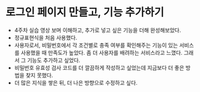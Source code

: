 # 로그인 페이지 만들고, 기능 추가하기

- 4주차 실습 영상 보며 이해하고, 추가로 넣고 싶은 기능을 더해 완성해보았다.
- 정규표현식을 처음 사용했다.
- 사용자로서, 비밀번호에서 각 조건별로 충족 여부를 확인해주는 기능이 있는 서비스를 사용했을 때 만족도가 높았다. 좀 더 사용자를 배려하는 서비스라고 느꼈다. 그래서 그 기능도 추가하고 싶었다.
- 비밀번호 유효성 검사 코드를 더 깔끔하게 작성하고 싶었는데 지금보다 더 좋은 방법을 찾지 못했다.
- 더 많은 지식을 쌓은 뒤, 더 나은 방향으로 수정하고 싶다.
